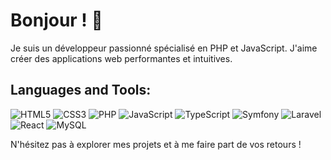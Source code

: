 # Bonjour ! 👋

Je suis un développeur passionné spécialisé en PHP et JavaScript. J'aime créer des applications web performantes et intuitives. 
<!-- 
## 🌱 Compétences

- **Langages** : PHP, JavaScript, HTML, CSS
- **Frameworks** : Laravel, Symfony, React
- **Bases de données** : MySQL
- **Outils** : Git, Composer, npm -->

<!-- ## 📫 Contact
[![LinkedIn](https://img.shields.io/badge/LinkedIn-0077B5?style=for-the-badge&logo=linkedin&logoColor=white)](https://www.linkedin.com/in/tendry-rakoto-8685802a7/)
[![Facebook](https://img.shields.io/badge/Facebook-1877F2?style=for-the-badge&logo=facebook&logoColor=white)](https://web.facebook.com/rayan.andria.92)
[![GitHub](https://img.shields.io/badge/GitHub-181717?style=for-the-badge&logo=github&logoColor=white)](https://github.com/Tendry-Rkt56)
[![Email](https://img.shields.io/badge/Email-D14836?style=for-the-badge&logo=gmail&logoColor=white)](mailto:votre.tendryzephyrin@gmail.com) -->


## Languages and Tools:
![HTML5](https://img.shields.io/badge/HTML5-E34F26?style=for-the-badge&logo=html5&logoColor=white)
![CSS3](https://img.shields.io/badge/CSS3-1572B6?style=for-the-badge&logo=css3&logoColor=white)
![PHP](https://img.shields.io/badge/PHP-777BB4?style=for-the-badge&logo=php&logoColor=white)
![JavaScript](https://img.shields.io/badge/JavaScript-F7DF1E?style=for-the-badge&logo=javascript&logoColor=black)
![TypeScript](https://img.shields.io/badge/TypeScript-3178C6?style=for-the-badge&logo=typescript&logoColor=white)
![Symfony](https://img.shields.io/badge/Symfony-000000?style=for-the-badge&logo=symfony&logoColor=white)
![Laravel](https://img.shields.io/badge/Laravel-FF2D20?style=for-the-badge&logo=laravel&logoColor=white)
![React](https://img.shields.io/badge/React-20232A?style=for-the-badge&logo=react&logoColor=61DAFB)
![MySQL](https://img.shields.io/badge/MySQL-4479A1?style=for-the-badge&logo=mysql&logoColor=white)

N'hésitez pas à explorer mes projets et à me faire part de vos retours !

